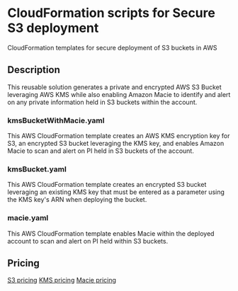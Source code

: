 # CloudFormation scripts for Secure S3 deployment
CloudFormation templates for secure deployment of S3 buckets in AWS

## Description

This reusable solution generates a private and encrypted AWS S3 Bucket leveraging AWS KMS while also enabling Amazon Macie to identify and alert on any private information held in S3 buckets within the account.

### kmsBucketWithMacie.yaml
This AWS CloudFormation template creates an AWS KMS encryption key for S3, an encrypted S3 bucket leveraging the KMS key, and enables Amazon Macie to scan and alert on PI held in S3 buckets of the account.

### kmsBucket.yaml
This AWS CloudFormation template creates an encrypted S3 bucket leveraging an existing KMS key that must be entered as a parameter using the KMS key's ARN when deploying the bucket.

### macie.yaml
This AWS CloudFormation template enables Macie within the deployed account to scan and alert on PI held within S3 buckets.

## Pricing

[S3 pricing](https://aws.amazon.com/s3/pricing/?p=pm&c=s3&z=4)
[KMS pricing](https://aws.amazon.com/kms/pricing/)
[Macie pricing](https://aws.amazon.com/macie/pricing/)
